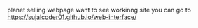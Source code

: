 planet selling webpage
want to see workinng site you can go to
https://sujalcoder01.github.io/web-interface/
